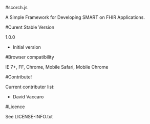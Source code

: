 #scorch.js

A Simple Framework for Developing SMART on FHIR Applications.

#Curent Stable Version

1.0.0
- Initial version

#Browser compatibility

IE 7+, FF, Chrome, Mobile Safari, Mobile Chrome

#Contribute!

Current contributer list:

- David Vaccaro

#Licence

See LICENSE-INFO.txt
